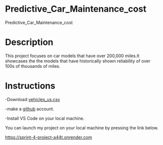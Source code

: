 # Predictive_Car_Maintenance_cost
Predictive_Car_Maintenance_cost

# Description
This project focuses on car models that have over 200,000 miles.It showcases the the models that have historically shown reliability of over 100s of thousands of miles.

# Instructions

-Download [vehicles_us.csv](https://practicum-content.s3.us-west-1.amazonaws.com/datasets/vehicles_us.csv)

-make a [github](github.com) account.

-Install VS Code on your local machine.



You can launch my project on your local machine by pressing the link below.

https://sprint-4-project-a44t.onrender.com 

